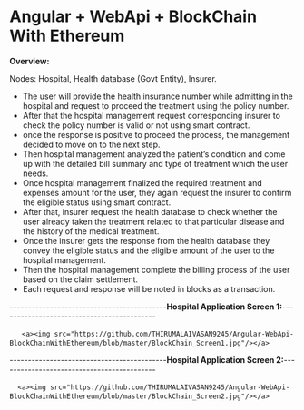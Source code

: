 # Angular + WebApi + BlockChain With Ethereum

**Overview:**

Nodes: Hospital, Health database (Govt Entity), Insurer.

- The user will provide the health insurance number while admitting in the hospital and request to proceed the treatment using the policy number.
 - After that the hospital management request corresponding insurer to check the policy number is valid or not using smart contract. 
 - once the response is positive to proceed the process, the management decided to move on to the next step. 
 - Then hospital management analyzed the patient’s condition and come up with the detailed bill summary and type of treatment which the user needs.  
 - Once hospital management finalized the required treatment and expenses amount for the user, they again request the insurer to confirm the eligible status using smart contract. 
 - After that, insurer request the health database to check whether the user already taken the treatment related to that particular disease and the history of the medical treatment. 
 - Once the insurer gets the response from the health database they convey the eligible status and the eligible amount of the user to the hospital management. 
 - Then the hospital management complete the billing process of the user based on the claim settlement.
 - Each request and response will be noted in blocks as a transaction.
 
 -------------------------------------------**Hospital Application Screen 1:**-------------------------------------------
 
       <a><img src="https://github.com/THIRUMALAIVASAN9245/Angular-WebApi-BlockChainWithEthereum/blob/master/BlockChain_Screen1.jpg"/></a>
 
 -------------------------------------------**Hospital Application Screen 2:**-------------------------------------------
 
      <a><img src="https://github.com/THIRUMALAIVASAN9245/Angular-WebApi-BlockChainWithEthereum/blob/master/BlockChain_Screen2.jpg"/></a>

